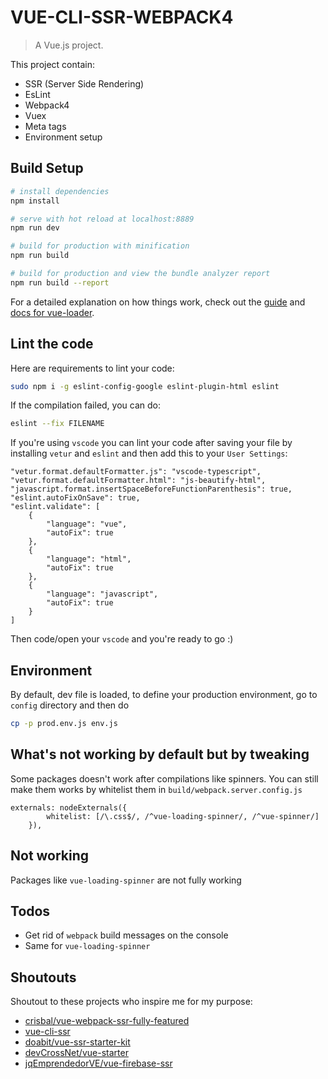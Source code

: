 # VUE-CLI-SSR-WEBPACK4

> A Vue.js project.

This project contain:
* SSR (Server Side Rendering)
* EsLint
* Webpack4
* Vuex
* Meta tags
* Environment setup

## Build Setup

``` bash
# install dependencies
npm install

# serve with hot reload at localhost:8889
npm run dev

# build for production with minification
npm run build

# build for production and view the bundle analyzer report
npm run build --report
```

For a detailed explanation on how things work, check out the [guide](http://vuejs-templates.github.io/webpack/) and [docs for vue-loader](http://vuejs.github.io/vue-loader).

## Lint the code

Here are requirements to lint your code:
``` bash
sudo npm i -g eslint-config-google eslint-plugin-html eslint
```
If the compilation failed, you can do:
``` bash
eslint --fix FILENAME
```
If you're using `vscode` you can lint your code after saving your file by installing `vetur` and `eslint` and then add this to your `User Settings`:
```
"vetur.format.defaultFormatter.js": "vscode-typescript",
"vetur.format.defaultFormatter.html": "js-beautify-html",
"javascript.format.insertSpaceBeforeFunctionParenthesis": true,
"eslint.autoFixOnSave": true,
"eslint.validate": [
    {
        "language": "vue",
        "autoFix": true
    },
    {
        "language": "html",
        "autoFix": true
    },
    {
        "language": "javascript",
        "autoFix": true
    }
]
```
Then code/open your `vscode` and you're ready to go :)

## Environment

By default, dev file is loaded, to define your production environment, go to `config` directory and then do
```bash
cp -p prod.env.js env.js
```

## What's not working by default but by tweaking
Some packages doesn't work after compilations like spinners. You can still make them works by whitelist them in `build/webpack.server.config.js`
```
externals: nodeExternals({
		whitelist: [/\.css$/, /^vue-loading-spinner/, /^vue-spinner/]
	}),
```

## Not working

Packages like `vue-loading-spinner` are not fully working

## Todos

* Get rid of `webpack` build messages on the console
* Same for `vue-loading-spinner`

## Shoutouts
Shoutout to these projects who inspire me for my purpose:
* [crisbal/vue-webpack-ssr-fully-featured](https://github.com/crisbal/vue-webpack-ssr-fully-featured)
* [vue-cli-ssr](https://github.com/cgygd/vue-cli-ssr)
* [doabit/vue-ssr-starter-kit](https://github.com/doabit/vue-ssr-starter-kit)
* [devCrossNet/vue-starter](https://github.com/devCrossNet/vue-starter)
* [jqEmprendedorVE/vue-firebase-ssr](https://github.com/jqEmprendedorVE/vue-firebase-ssr)
